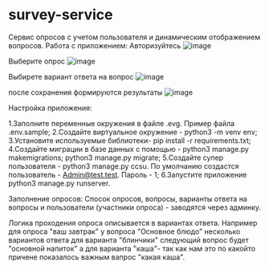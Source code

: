 # survey-service
Сервис опросов с учетом пользователя и динамическим отображением вопросов.
Работа с приложением:
Авторизуйтесь 
![image](https://github.com/evg007554q/survey-service/assets/131668392/b2436b65-d45b-44e5-a024-0f2c03d8b233)


Выберите опрос
![image](https://github.com/evg007554q/survey-service/assets/131668392/8dee2536-ed1c-4e03-a4f3-43b23e2ed1ba)


Выбирете вариант ответа на вопрос
![image](https://github.com/evg007554q/survey-service/assets/131668392/1ebcae9d-3d61-47bc-addd-bfecef60c593)



после сохранения формируются результаты
![image](https://github.com/evg007554q/survey-service/assets/131668392/4be06959-3f96-46b5-bcf1-3ef2a2253229)





Настройка приложения:

1.Заполните переменные окружения в файле .evg. Пример файла .env.sample;
2.Создайте виртуальное окружение - python3 -m venv env;
3.Установите используемые библиотеки-  pip install -r requirements.txt;
4.Создайте миграции в базе данных с помощью - python3 manage.py makemigrations; python3 manage.py migrate;
5.Создайте супер пользователя - python3 manage.py ccsu. По умолчанию создастся пользователь - Admin@test.test. Пароль - 1;
6.Запустите приложение python3 manage.py runserver.

Заполнение опросов:
Спосок опросов, вопросы, варианты ответа на вопросы и пользователи (участники опроса) - заводятся через админку.

Логика проходения опроса описывается в вариантах ответа. 
Например для опроса "ваш завтрак" у вопроса "Основное блюдо" несколько вариантов ответа для варианта "блинчики" следующий вопрос будет "основной напиток"
а для варианта "каша"- так как нам это по какойто причене показалось важным вапрос "какая каша". 

